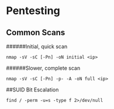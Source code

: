 # Pentesting

## Common Scans

######Initial, quick scan

`nmap -sV -sC [-Pn] -oN initial <ip>`

######Slower, complete scan

`nmap -sV -sC [-Pn] -p- -A -oN full <ip>`

##SUID Bit Escalation

`find / -perm -u=s -type f 2>/dev/null`

